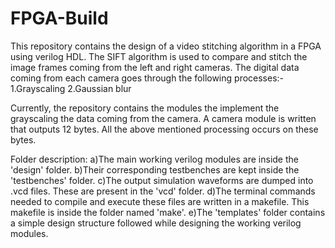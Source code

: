 # FPGA-Build
This repository contains the design of a video stitching algorithm in a FPGA using verilog HDL. The SIFT algorithm is used to compare and stitch the image frames coming from the left and right cameras.
The digital data coming from each camera goes through the following processes:-
1.Grayscaling
2.Gaussian blur



Currently, the repository contains the modules the implement the grayscaling the data coming from the camera. A camera module is written that outputs 12 bytes. All the above mentioned processing occurs on these bytes.

Folder description:
a)The main working verilog modules are inside the 'design' folder.
b)Their corresponding testbenches are kept inside the 'testbenches' folder.
c)The output simulation waveforms are dumped into .vcd files. These are present in the 'vcd' folder.
d)The terminal commands needed to compile and execute these files are written in a makefile. This makefile is inside the folder named 'make'.
e)The 'templates' folder contains a simple design structure followed while designing the working verilog modules.
